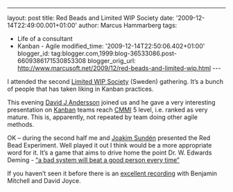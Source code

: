 ---
layout: post
title: Red Beads and Limited WIP Society
date: '2009-12-14T22:49:00.001+01:00'
author: Marcus Hammarberg
tags:
  - Life of a consultant
   - Kanban - Agile
modified_time: '2009-12-14T22:50:06.402+01:00'
blogger_id: tag:blogger.com,1999:blog-36533086.post-6609386171530853308
blogger_orig_url: http://www.marcusoft.net/2009/12/red-beads-and-limited-wip.html ---

I attended the second
<a href="http://www.limitedwipsociety.org/" target="_blank">Limited WIP
Society</a> (Sweden) gathering. It’s a bunch of people that has taken
liking in Kanban practices.

This evening
<a href="http://www.agilemanagement.net" target="_blank">David J
Andersson</a> joined us and he gave a very interesting presentation on
<a href="http://en.wikipedia.org/wiki/Kanban" target="_blank">Kanban</a>
teams reach
<a href="http://en.wikipedia.org/wiki/CMMI" target="_blank">CMMI</a> 5
level, i.e. ranked as very mature. This is, apparently, not repeated by
team doing other agile methods.

OK – during the second half me and
<a href="http://www.joakimsunden.com/" target="_blank">Joakim Sundén</a>
presented the Red Bead Experiment. Well played it out I think would be a
more appropriate word for it. It’s a game that aims to drive home the
point Dr. W. Edwards Deming -
<a href="http://matthrivnak.com/lean-quotes/" target="_blank">“a bad
system will beat a good person every time”</a>

If you haven’t seen it before there is an <a
href="http://skillsmatter.com/podcast/agile-scrum/demings-red-bead-experiment"
target="_blank">excellent recording</a> with Benjamin Mitchell and David
Joyce. 
